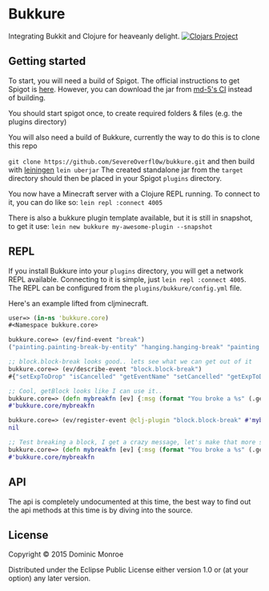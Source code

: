 # Bukkure
Integrating Bukkit and Clojure for heaveanly delight.
[![Clojars Project](http://clojars.org/bukkure/latest-version.svg)](http://clojars.org/bukkure)

## Getting started
To start, you will need a build of Spigot. The official instructions to get Spigot is [here](https://www.spigotmc.org/wiki/spigot-installation/).
However, you can download the jar from [md-5's CI](http://ci.md-5.net/job/Spigot/) instead of building.

You should start spigot once, to create required folders & files (e.g. the plugins directory)

You will also need a build of Bukkure, currently the way to do this is to clone this repo

`git clone https://github.com/SevereOverfl0w/bukkure.git`
and then build with [leiningen](http://leiningen.org/)
`lein uberjar`
The created standalone jar from the `target` directory should then be placed in your Spigot `plugins` directory.

You now have a Minecraft server with a Clojure REPL running. To connect to it, you can do like so:
`lein repl :connect 4005`

There is also a bukkure plugin template available, but it is still in snapshot, to get it use:
`lein new bukkure my-awesome-plugin --snapshot`

## REPL
If you install Bukkure into your `plugins` directory, you will get a network REPL available. Connecting to it
is simple, just `lein repl :connect 4005`. The REPL can be configured from the `plugins/bukkure/config.yml` file.


Here's an example lifted from cljminecraft.
```clojure
user=> (in-ns 'bukkure.core)
#<Namespace bukkure.core>

bukkure.core=> (ev/find-event "break")
("painting.painting-break-by-entity" "hanging.hanging-break" "painting.painting-break" "entity.entity-break-door" "hanging.hanging-break-by-entity" "player.player-item-break" "block.block-break")

;; block.block-break looks good.. lets see what we can get out of it
bukkure.core=> (ev/describe-event "block.block-break")
#{"setExpToDrop" "isCancelled" "getEventName" "setCancelled" "getExpToDrop" "getPlayer" "getBlock"}

;; Cool, getBlock looks like I can use it..
bukkure.core=> (defn mybreakfn [ev] {:msg (format "You broke a %s" (.getBlock ev))})
#'bukkure.core/mybreakfn

bukkure.core=> (ev/register-event @clj-plugin "block.block-break" #'mybreakfn)
nil

;; Test breaking a block, I get a crazy message, let's make that more sane
bukkure.core=> (defn mybreakfn [ev] {:msg (format "You broke a %s" (.getType (.getBlock ev)))})
#'bukkure.core/mybreakfn
```

## API
The api is completely undocumented at this time, the best way to find out the api methods at this time is by diving into the source.

## License

Copyright © 2015 Dominic Monroe

Distributed under the Eclipse Public License either version 1.0 or (at
your option) any later version.
